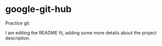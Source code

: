 # google-git-hub
Practice git

I am editing the README fil, adding some more details about the project description.

